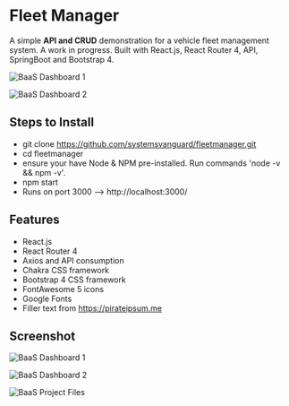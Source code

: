 # Fleet Manager
A simple **API and CRUD** demonstration for a vehicle fleet management system. A work in progress. Built with React.js, React Router 4, API, SpringBoot and Bootstrap 4.

![BaaS Dashboard 1](http://ryanhunter.ca/images/portfolio/baas_dashboard01.png)

![BaaS Dashboard 2](http://ryanhunter.ca/images/portfolio/baas_dashboard02.png)




## Steps to Install
- git clone https://github.com/systemsvanguard/fleetmanager.git  
- cd fleetmanager
- ensure your have Node & NPM pre-installed. Run commands 'node -v && npm -v'.
- npm start
- Runs on port 3000 --> http://localhost:3000/


## Features
- React.js
- React Router 4
- Axios and API consumption
- Chakra CSS framework 
- Bootstrap 4 CSS framework 
- FontAwesome 5 icons
- Google Fonts
- Filler text from https://pirateipsum.me 


## Screenshot 

![BaaS Dashboard 1](http://ryanhunter.ca/images/portfolio/baas_dashboard01.png)

![BaaS Dashboard 2](http://ryanhunter.ca/images/portfolio/baas_dashboard02.png)

![BaaS Project Files](http://ryanhunter.ca/images/portfolio/baas_projectfiles.png)
	


